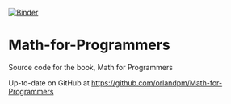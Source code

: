 [![Binder](https://mybinder.org/badge_logo.svg)](https://mybinder.org/v2/gh/hdsz25/Math-for-Programmers/master)
# Math-for-Programmers
Source code for the book, Math for Programmers

Up-to-date on GitHub at https://github.com/orlandpm/Math-for-Programmers
